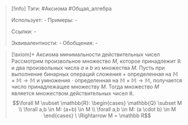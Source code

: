 > [!info]
> Тэги: #Аксиома #Общая_алгебра  
> 
> Использует: *-*
> Примеры: *-*
> 
> Ссылки: *-*
> 
> Эквивалентности: *-*
> Обобщения: *-*

> [!axiom]+ Аксиомa минимальности действительных чисел
> Рассмотрим произвольное множество $M$, которое принадлежит $\mathbb{R}$ и два произвольных числа $a$ и $b$ из множества $M$. Пусть при выполнение бинарныx операций сложения $+$ определенная на $\mathbb{M \times M \rightarrow M}$ и умножения $\cdot$ определенная на $\mathbb{M \times M \rightarrow M}$, получается число принадлежащее множеству $M$. Тогда множество $M$ является множеством действительных чисел $\mathbb{R}$.  
> $$\forall M \subset \mathbb{R}: \begin{cases} \mathbb{Q} \subset M \\ \forall a,b \in M: (a+b) \in M \\ \forall a,b \in M: (a \cdot b) \in M \end{cases} \ \Rightarrow M = \mathbb R$$